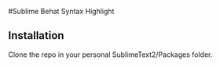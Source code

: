 #Sublime Behat Syntax Highlight

## Installation

Clone the repo in your personal SublimeText2/Packages folder.